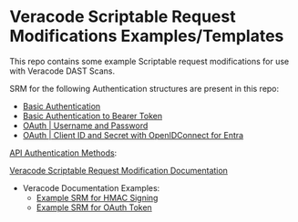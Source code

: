 # Veracode Scriptable Request Modifications Examples/Templates #
This repo contains some example Scriptable request modifications for use with Veracode DAST Scans. 

SRM for the following Authentication structures are present in this repo:
  - [Basic Authentication](SRM-Basic_Auth.js)
  - [Basic Authentication to Bearer Token](SRM-basic_auth-Bearer-token.js)
  - [OAuth | Username and Password](SRM-OAUTH.js)
  - [OAuth | Client ID and Secret with OpenIDConnect for Entra](SRM-OAUTH_Azure_OIDC.js)


[API Authentication Methods](https://docs.veracode.com/r/API_Scanning_Authentication_Methods):

[Veracode Scriptable Request Modification Documentation](https://docs.veracode.com/r/Example_Script_for_Scriptable_Request_Modification_Authentication)
  - Veracode Documentation Examples:
    - [Example SRM for HMAC Signing](https://docs.veracode.com/r/Example_SRM_Script_for_HMAC_Signing)
    - [Example SRM for OAuth Token ](https://docs.veracode.com/r/Example_SRM_Script_for_OAuth_Token_Authorization)
